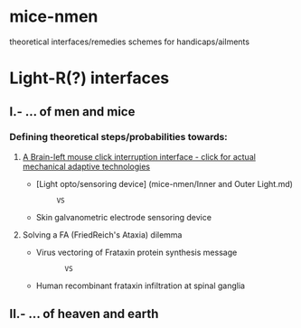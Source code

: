 # mice-nmen
theoretical interfaces/remedies schemes for handicaps/ailments

# Light-R(?) interfaces

## I.- ... of men and mice
### Defining theoretical steps/probabilities towards:

1. [A Brain-left mouse click interruption interface - click for actual mechanical adaptive technologies](https://github.com/iconodo/mice-nmen/blob/master/A%20devices%20review.md)

    * [Light opto/sensoring device] (mice-nmen/Inner and Outer Light.md)
    
               VS
               
    * Skin galvanometric electrode sensoring device
    
2. Solving a FA (FriedReich's Ataxia) dilemma

   * Virus vectoring of Frataxin protein synthesis message
   
                VS
   
   * Human recombinant frataxin infiltration at spinal ganglia 
     
## II.- ... of heaven and earth
